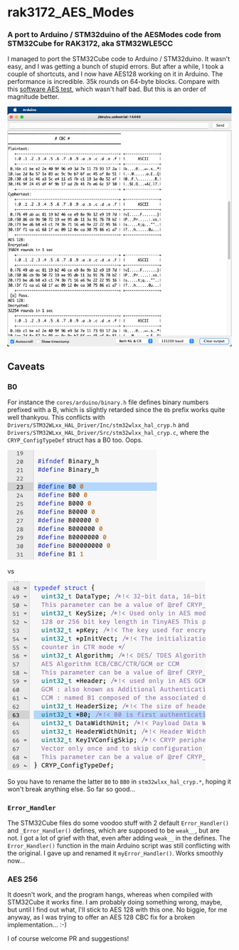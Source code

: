 # rak3172_AES_Modes

### A port to Arduino / STM32duino of the AESModes code from STM32Cube for RAK3172, aka STM32WLE5CC

I managed to port the STM32Cube code  to Arduino / STM32duino. It wasn't easy, and I was getting a bunch of stupid errors. But after a while, I took a couple of shortcuts, and I now have AES128 working on it in Arduino. The performance is incredible. 35k rounds on 64-byte blocks. Compare with this [software AES test](https://github.com/Kongduino/RAK3172_AES_Test), which wasn't half bad. But this is an order of magnitude better.

![Demo](assets/Demo.png)

## Caveats

### B0

For instance the `cores/arduino/binary.h` file defines binary numbers prefixed with a B, which is slightly retarded since the `0b` prefix works quite well thankyou. This conflicts with `Drivers/STM32WLxx_HAL_Driver/Inc/stm32wlxx_hal_cryp.h` and `Drivers/STM32WLxx_HAL_Driver/Src/stm32wlxx_hal_cryp.c`, where the `CRYP_ConfigTypeDef` struct has a B0 too. Oops.

![Binary_B0](assets/Binary_B0.png)

vs

![Hal_Cryp_B0](assets/Hal_Cryp_B0.png)

So you have to rename the latter `B0` to `BB0` in `stm32wlxx_hal_cryp.*`, hoping it won't break anything else. So far so good...

### `Error_Handler`

The STM32Cube files do some voodoo stuff with 2 default `Error_Handler()` and `_Error_Handler()` defines, which are supposed to be `weak__`, but are not. I got a lot of grief with that, even after adding `weak__` in the defines. The `Error_Handler()` function in the main Arduino script was still conflicting with the original. I gave up and renamed it `myError_Handler()`. Works smoothly now...

### AES 256

It doesn't work, and the program hangs, whereas when compiled with STM32Cube it works fine. I am probably doing something wrong, maybe, but until I find out what, I'll stick to AES 128 with this one. No biggie, for me anyway, as I was trying to offer an AES 128 CBC fix for a broken implementation... :-)

I of course welcome PR and suggestions!